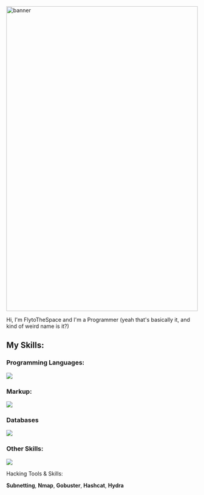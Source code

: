 
<img src="./banner.png" alt="banner" style="width: 100%; height: 20vh; object-fit: cover; object-position: center;">

Hi, I'm FlytoTheSpace and I'm a Programmer (yeah that's basically it, and kind of weird name is it?)
## My Skills:

### Programming Languages:
![](https://skillicons.dev/icons?i=js,nodejs,python,ts,bash&theme=dark)
### Markup:
![](https://skillicons.dev/icons?i=html,css,md,bootstrap&theme=dark)
### Databases
![](https://skillicons.dev/icons?i=mongodb,redis,mysql&theme=dark)
### Other Skills:
![](https://skillicons.dev/icons?i=docker,express,nginx,git,ps,linux,windows,kali,ubuntu&theme=dark)

Hacking Tools & Skills:

**Subnetting**, **Nmap**, **Gobuster**, **Hashcat**, **Hydra**
